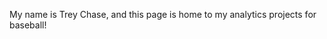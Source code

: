 My name is Trey Chase, and this page is home to my analytics projects for baseball! 

<!---
TreyChase/TreyChase is a ✨ special ✨ repository because its `README.md` (this file) appears on your GitHub profile.
You can click the Preview link to take a look at your changes.
--->
